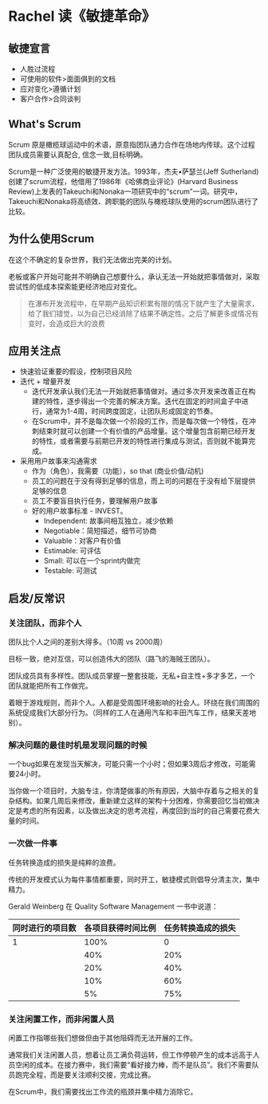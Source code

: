# Rachel 读《敏捷革命》



## 敏捷宣言

- 人胜过流程
- 可使用的软件>面面俱到的文档
- 应对变化>遵循计划
- 客户合作>合同谈判



## What's Scrum

Scrum 原是橄榄球运动中的术语，原意指团队通力合作在场地内传球。这个过程团队成员需要认真配合, 信念一致,目标明确。

Scrum是一种广泛使用的敏捷开发方法。1993年，杰夫•萨瑟兰(Jeff Sutherland)创建了scrum流程，他借用了1986年《哈佛商业评论》(Harvard Business Review)上发表的Takeuchi和Nonaka一项研究中的“scrum”一词。研究中，Takeuchi和Nonaka将高绩效、跨职能的团队与橄榄球队使用的scrum团队进行了比较。



## 为什么使用Scrum

在这个不确定的复杂世界，我们无法做出完美的计划。

老板或客户开始可能并不明确自己想要什么，承认无法一开始就把事情做对，采取尝试性的低成本探索能更经济地应对变化。

> 在瀑布开发流程中，在早期产品知识积累有限的情况下就产生了大量需求，给了我们错觉，以为自己已经消除了结果不确定性。之后了解更多或情况有变时，会造成巨大的浪费



## 应用关注点

* 快速验证重要的假设，控制项目风险
* 迭代 + 增量开发
  * 迭代开发承认我们无法一开始就把事情做对。通过多次开发来改善正在构建的特性，逐步得出一个完善的解决方案。迭代在固定的时间盒子中进行，通常为1-4周，时间跨度固定，让团队形成固定的节奏。
  * 在Scrum中，并不是每次做一个阶段的工作，而是每次做一个特性，在冲刺结束时就可以创建一个有价值的产品增量。这个增量包含前期已经开发的特性，或者需要与前期已开发的特性进行集成与测试，否则就不能算完成。
* 采用用户故事来沟通需求
  * 作为（角色），我需要（功能），so that (商业价值/动机)
  * 员工的问题在于没有得到足够的信息，而上司的问题在于没有给下层提供足够的信息
  * 员工不要盲目执行任务，要理解用户故事
  * 好的用户故事标准 - INVEST。 
    * Independent: 故事间相互独立，减少依赖
    * Negotiable：简短描述，细节可协商
    * Valuable：对客户有价值
    * Estimable: 可评估
    * Small: 可以在一个sprint内做完
    * Testable: 可测试



## 启发/反常识

### 关注团队，而非个人

团队比个人之间的差别大得多。（10周 vs 2000周）

目标一致，绝对互信，可以创造伟大的团队（路飞的海贼王团队）。

团队成员具有多样性。团队成员掌握一整套技能，无私+自主性+多才多艺，一个团队就能把所有工作做完。

着眼于游戏规则，而非个人。人都是受周围环境影响的社会人。环绕在我们周围的系统促成我们大部分行为。（同样的工人在通用汽车和丰田汽车工作，结果天差地别）。



### 解决问题的最佳时机是发现问题的时候 

一个bug如果在发现当天解决，可能只需一个小时；但如果3周后才修改，可能需要24小时。

当你做一个项目时，大脑专注，你清楚做事的所有原因，大脑中存着与之相关的复杂结构。如果几周后来修改，重新建立这样的架构十分困难，你需要回忆当初做决定是考虑的所有因素，以及做出决定的思考流程，再度回到当时的自己需要花费大量的时间。



### 一次做一件事

任务转换造成的损失是纯粹的浪费。

传统的开发模式认为每件事情都重要，同时开工，敏捷模式则倡导分清主次，集中精力。

Gerald Weinberg 在 Quality Software Management 一书中说道：

| 同时进行的项目数 | 各项目获得时间比例 | 任务转换造成的损失 |
| -------- | --------- | --------- |
| 1        | 100%      | 0         |
|          | 40%       | 20%       |
|          | 20%       | 40%       |
|          | 10%       | 60%       |
|          | 5%        | 75%       |

### 关注闲置工作，而非闲置人员

闲置工作指哪些我们想做但由于其他阻碍而无法开展的工作。

通常我们关注闲置人员，想着让员工满负荷运转，但工作停顿产生的成本远高于人员空闲的成本。在接力赛中，我们需要“看好接力棒，而不是队员”。我们不需要队员跑完全程，而是要关注顺利交接，完成比赛。

在Scrum中，我们需要找出工作流的瓶颈并集中精力消除它。